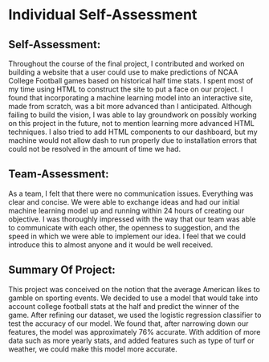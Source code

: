 # **Individual Self-Assessment**

## **Self-Assessment:**

Throughout the course of the final project, I contributed and worked on building a website that a user could use to make predictions of NCAA College Football games based on historical half time stats. I spent most of my time using HTML to construct the site to put a face on our project. I found that incorporating a machine learning model into an interactive site, made from scratch, was a bit more advanced than I anticipated. Although failing to build the vision, I was able to lay groundwork on possibly working on this project in the future, not to mention learning more advanced HTML techniques. I also tried to add HTML components to our dashboard, but my machine would not allow dash to run properly due to installation errors that could not be resolved in the amount of time we had.

## **Team-Assessment:**

As a team, I felt that there were no communication issues. Everything was clear and concise. We were able to exchange ideas and had our initial machine learning model up and running within 24 hours of creating our objective. I was thoroughly impressed with the way that our team was able to communicate with each other, the openness to suggestion, and the speed in which we were able to implement our idea. I feel that we could introduce this to almost anyone and it would be well received.

## **Summary Of Project:**

This project was conceived on the notion that the average American likes to gamble on sporting events. We decided to use a model that would take into account college football stats at the half and predict the winner of the game. After refining our dataset, we used the logistic regression classifier to test the accuracy of our model. We found that, after narrowing down our features, the model was approximately 76% accurate. With addition of more data such as more yearly stats, and added features such as type of turf or weather, we could make this model more accurate.

